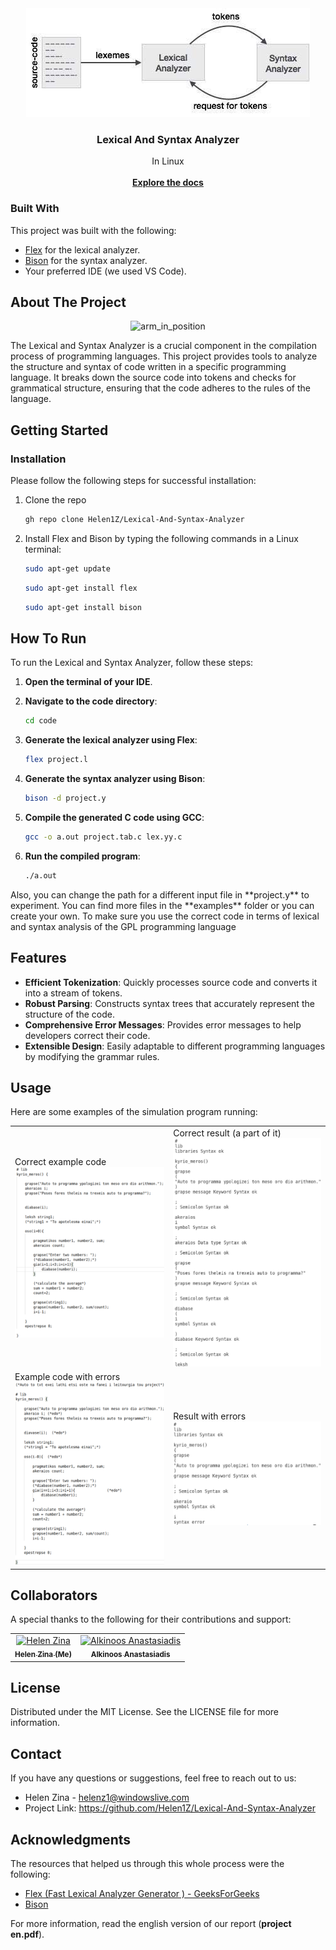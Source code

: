 <div align="center">
<img src="https://github.com/Helen1Z/Lexical-And-Syntax-Analyzer/blob/main/image.jpg"/>
<h3 align="center">Lexical And Syntax Analyzer</h3>
<p align="center">
In Linux
<br/>
<br/>
<a href="https://github.com/Helen1Z/Lexical-And-Syntax-Analyzer"><strong>Explore the docs</strong></a>
</p>
</div>

 ### Built With

This project was built with the following:
- <a href="https://www.geeksforgeeks.org/flex-fast-lexical-analyzer-generator/">Flex</a> for the lexical analyzer.
- <a href="https://www.gnu.org/software/bison/">Bison</a> for the syntax analyzer. 
- Your preferred IDE (we used VS Code).


 ## About The Project
 
<p align="center">
<img src="https://github.com/Helen1Z/Color-Sorting-Robotic-Arm/blob/main/simulation/simulation_example.gif" width="400" title="arm_in_position"/>
</p>

The Lexical and Syntax Analyzer is a crucial component in the compilation process of programming languages. This project provides tools to analyze the structure and syntax of code written in a specific programming language. It breaks down the source code into tokens and checks for grammatical structure, ensuring that the code adheres to the rules of the language.

## Getting Started
 
 ### Installation
 
<p>Please follow the following steps for successful installation:</p>

1. Clone the repo
   ```sh
   gh repo clone Helen1Z/Lexical-And-Syntax-Analyzer
   ```
2. Install Flex and Bison by typing the following commands in a Linux terminal:
    ```sh
   sudo apt-get update
    ```
    ```sh
   sudo apt-get install flex
    ```
    ```sh
   sudo apt-get install bison
    ```

## How To Run

To run the Lexical and Syntax Analyzer, follow these steps:

1. **Open the terminal of your IDE**.

2. **Navigate to the code directory**:
    ```sh
    cd code
    ```

3. **Generate the lexical analyzer using Flex**:
    ```sh
    flex project.l
    ```

4. **Generate the syntax analyzer using Bison**:
    ```sh
    bison -d project.y
    ```

5. **Compile the generated C code using GCC**:
    ```sh
    gcc -o a.out project.tab.c lex.yy.c
    ```

6. **Run the compiled program**:
    ```sh
    ./a.out
    ```
<p>Also, you can change the path for a different input file in **project.y** to experiment. You can find more files in the **examples** folder or you can create your own. To make sure you use the correct code in terms of lexical and syntax analysis of the GPL programming language</p>

 ## Features

- **Efficient Tokenization**: Quickly processes source code and converts it into a stream of tokens.
- **Robust Parsing**: Constructs syntax trees that accurately represent the structure of the code.
- **Comprehensive Error Messages**: Provides error messages to help developers correct their code.
- **Extensible Design**: Easily adaptable to different programming languages by modifying the grammar rules.


 ## Usage

Here are some examples of the simulation program running:
<table>
  <tr>
    <td>
     Correct example code
      <img src="https://github.com/Helen1Z/Lexical-And-Syntax-Analyzer/blob/main/examples/wll1.png" width="400" title="wll1"/>
    </td>
    <td>
     Correct result (a part of it)
      <img src="https://github.com/Helen1Z/Lexical-And-Syntax-Analyzer/blob/main/examples/wll1_result_part.png" width="400" title="wll1_result_part"/>
    </td>
  </tr>
 <tr>
    <td>
     Example code with errors
      <img src="https://github.com/Helen1Z/Lexical-And-Syntax-Analyzer/blob/main/examples/wll4_with_errors.png" width="400" title="wll4_with_errors"/>
    </td>
    <td>
     Result with errors
      <img src="https://github.com/Helen1Z/Lexical-And-Syntax-Analyzer/blob/main/examples/wll4_result.png" width="400" title="wll4_result"/>
    </td>
 </tr>
</table>
 
## Collaborators

<p>A special thanks to the following for their contributions and support:</p>
<table>
<tr>

<td align="center">
<a href="https://github.com/Helen1Z">
<img src="https://avatars.githubusercontent.com/u/128386591?v=4" width="100;" alt="Helen Zina"/><br>
<sub>
<b>Helen Zina (Me)</b>
</sub>
</a>
</td>

<td align="center">
<a href="https://github.com/alk-an">
<img src="https://avatars.githubusercontent.com/u/147655333?v=4" width="100px;" alt="Alkinoos Anastasiadis"/><br>
<sub>
<b>Alkinoos Anastasiadis</b>
</sub>
</a>
</td>

</tr>
</table>

 ## License

Distributed under the MIT License. See the LICENSE file for more information.

 ## Contact
 
If you have any questions or suggestions, feel free to reach out to us:
- Helen Zina - helenz1@windowslive.com
- Project Link: https://github.com/Helen1Z/Lexical-And-Syntax-Analyzer


 ## Acknowledgments

The resources that helped us through this whole process were the following:

- [Flex (Fast Lexical Analyzer Generator ) - GeeksForGeeks](https://www.geeksforgeeks.org/flex-fast-lexical-analyzer-generator/)
- [Bison](https://www.geeksforgeeks.org/bison-command-in-linux-with-examples/?ref=header_search)


For more information, read the english version of our report (**project en.pdf**).
